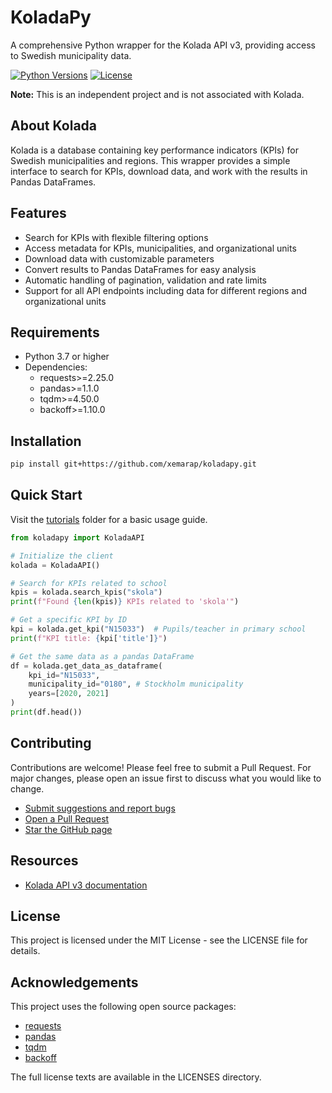# KoladaPy

A comprehensive Python wrapper for the Kolada API v3, providing access to Swedish municipality data.

[![Python Versions](https://img.shields.io/badge/python-3.7%20%7C%203.8%20%7C%203.9%20%7C%203.10%20%7C%203.11%20%7C%203.12%20%7C%203.13-blue)](#)
[![License](https://img.shields.io/badge/license-MIT-green.svg)](LICENSE)

**Note:** This is an independent project and is not associated with Kolada.

## About Kolada

Kolada is a database containing key performance indicators (KPIs) for Swedish municipalities and regions. This wrapper provides a simple interface to search for KPIs, download data, and work with the results in Pandas DataFrames.

## Features

- Search for KPIs with flexible filtering options
- Access metadata for KPIs, municipalities, and organizational units
- Download data with customizable parameters
- Convert results to Pandas DataFrames for easy analysis
- Automatic handling of pagination, validation and rate limits
- Support for all API endpoints including data for different regions and organizational units

## Requirements

- Python 3.7 or higher
- Dependencies:
    - requests>=2.25.0
    - pandas>=1.1.0
    - tqdm>=4.50.0
    - backoff>=1.10.0

## Installation

```bash
pip install git+https://github.com/xemarap/koladapy.git
```

## Quick Start

Visit the [tutorials](https://github.com/xemarap/koladapy/tree/main/tutorials) folder for a basic usage guide.

```python
from koladapy import KoladaAPI

# Initialize the client
kolada = KoladaAPI()

# Search for KPIs related to school
kpis = kolada.search_kpis("skola")
print(f"Found {len(kpis)} KPIs related to 'skola'")

# Get a specific KPI by ID
kpi = kolada.get_kpi("N15033")  # Pupils/teacher in primary school
print(f"KPI title: {kpi['title']}")

# Get the same data as a pandas DataFrame
df = kolada.get_data_as_dataframe(
    kpi_id="N15033", 
    municipality_id="0180", # Stockholm municipality
    years=[2020, 2021]
)
print(df.head())
```

## Contributing

Contributions are welcome! Please feel free to submit a Pull Request. For major changes, please open an issue first to discuss what you would like to change.

- [Submit suggestions and report bugs](https://github.com/xemarap/koladapy/issues)
- [Open a Pull Request](https://github.com/xemarap/koladapy)
- [Star the GitHub page](https://github.com/xemarap/koladapy)

## Resources

- [Kolada API v3 documentation](https://api.kolada.se/v3/docs)

## License

This project is licensed under the MIT License - see the LICENSE file for details.

## Acknowledgements

This project uses the following open source packages:
- [requests](https://github.com/psf/requests)
- [pandas](https://github.com/pandas-dev/pandas)
- [tqdm](https://github.com/tqdm/tqdm)
- [backoff](https://github.com/litl/backoff)

The full license texts are available in the LICENSES directory.